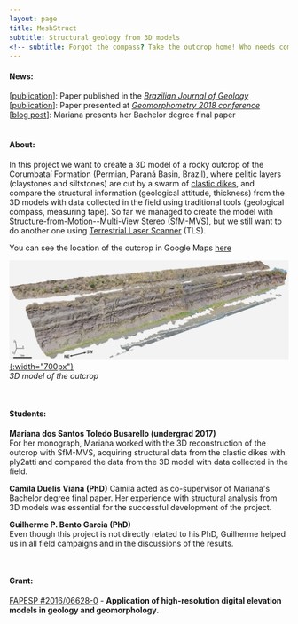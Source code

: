 ```yaml
---
layout: page
title: MeshStruct
subtitle: Structural geology from 3D models
<!-- subtitle: Forgot the compass? Take the outcrop home! Who needs compasses when you have meshes? -->
---
```

#### News:  
[[publication](/publications#bjgeo)]: Paper published in the [_Brazilian Journal of Geology_](https://doi.org/10.1590/2317-4889201800201898)  
[[publication](/publications#gmorph)]: Paper presented at [_Geomorphometry 2018 conference_](https://doi.org/10.7287/peerj.preprints.27060v1)  
[[blog post](/2017-12-05-mariana-defense)]: Mariana presents her Bachelor degree final paper  
&nbsp;
&nbsp;

#### About:
In this project we want to create a 3D model of a rocky outcrop of the Corumbataí Formation (Permian, Paraná Basin, Brazil), where pelitic layers (claystones and siltstones) are cut by a swarm of [clastic dikes](https://en.wikipedia.org/wiki/Clastic_dike), and compare the structural information (geological attitude, thickness) from the 3D models with data collected in the field using traditional tools (geological compass, measuring tape). So far we managed to create the model with [Structure-from-Motion](https://en.wikipedia.org/wiki/Structure_from_motion)--Multi-View Stereo (SfM-MVS), but we still want to do another one using [Terrestrial Laser Scanner](https://en.wikipedia.org/wiki/Laser_scanning) (TLS).

You can see the location of the outcrop in Google Maps [here](https://goo.gl/maps/UdkNeZfSbvQ2)  

<!-- {: style="text-align:center"} -->
[![outcrop](/img/outcrop_model_small.jpg "Outcrop model"){:width="700px"}](/img/outcrop_model_small.jpg)   
*3D model of the outcrop*


&nbsp;
&nbsp;

#### Students:  
**Mariana dos Santos Toledo Busarello (undergrad 2017)**  
For her monograph, Mariana worked with the 3D reconstruction of the outcrop with SfM-MVS, acquiring structural data from the clastic dikes with ply2atti and compared the data from the 3D model with data collected in the field.

**Camila Duelis Viana (PhD)** 
Camila acted as co-supervisor of Mariana's Bachelor degree final paper. Her experience with structural analysis from 3D models was essential for the successful development of the project. 

**Guilherme P. Bento Garcia (PhD)**  
Even though this project is not directly related to his PhD, Guilherme helped us in all field campaigns and in the discussions of the results.


&nbsp;
&nbsp;
#### Grant:
[FAPESP #2016/06628-0](/grants#fapesp_tls) - **Application of high-resolution digital elevation models in geology and geomorphology.**  

